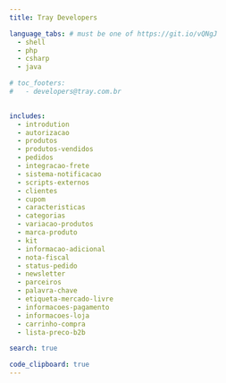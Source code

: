 ```yaml
---
title: Tray Developers

language_tabs: # must be one of https://git.io/vQNgJ
  - shell
  - php
  - csharp
  - java

# toc_footers:
#   - developers@tray.com.br
  

includes:
  - introdution
  - autorizacao
  - produtos
  - produtos-vendidos
  - pedidos
  - integracao-frete
  - sistema-notificacao
  - scripts-externos
  - clientes
  - cupom
  - caracteristicas
  - categorias
  - variacao-produtos
  - marca-produto
  - kit
  - informacao-adicional
  - nota-fiscal
  - status-pedido
  - newsletter
  - parceiros
  - palavra-chave
  - etiqueta-mercado-livre
  - informacoes-pagamento
  - informacoes-loja
  - carrinho-compra
  - lista-preco-b2b

search: true

code_clipboard: true
---
```


